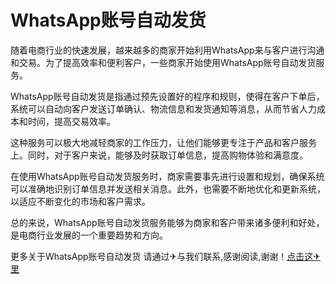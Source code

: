# WhatsApp账号自动发货

随着电商行业的快速发展，越来越多的商家开始利用WhatsApp来与客户进行沟通和交易。为了提高效率和便利客户，一些商家开始使用WhatsApp账号自动发货服务。

WhatsApp账号自动发货是指通过预先设置好的程序和规则，使得在客户下单后，系统可以自动向客户发送订单确认、物流信息和发货通知等消息，从而节省人力成本和时间，提高交易效率。

这种服务可以极大地减轻商家的工作压力，让他们能够更专注于产品和客户服务上。同时，对于客户来说，能够及时获取订单信息，提高购物体验和满意度。

在使用WhatsApp账号自动发货服务时，商家需要事先进行设置和规划，确保系统可以准确地识别订单信息并发送相关消息。此外，也需要不断地优化和更新系统，以适应不断变化的市场和客户需求。

总的来说，WhatsApp账号自动发货服务能够为商家和客户带来诸多便利和好处，是电商行业发展的一个重要趋势和方向。

更多关于WhatsApp账号自动发货 请通过✈与我们联系,感谢阅读,谢谢！[点击这✈里](https://t.me/sjlmbot)